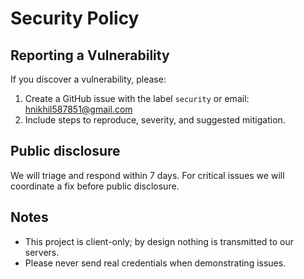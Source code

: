 # Security Policy

## Reporting a Vulnerability
If you discover a vulnerability, please:
1. Create a GitHub issue with the label `security` or email: hnikhil587851@gmail.com
2. Include steps to reproduce, severity, and suggested mitigation.

## Public disclosure
We will triage and respond within 7 days. For critical issues we will coordinate a fix before public disclosure.

## Notes
- This project is client-only; by design nothing is transmitted to our servers.
- Please never send real credentials when demonstrating issues.
